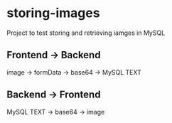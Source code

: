 # storing-images

Project to test storing and retrieving iamges in MySQL

## Frontend -> Backend

image -> formData -> base64 -> MySQL TEXT

## Backend -> Frontend

MySQL TEXT -> base64 -> image
